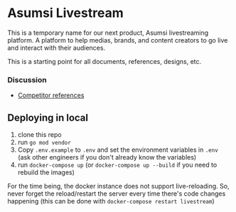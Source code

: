 # Asumsi Livestream
This is a temporary name for our next product, Asumsi livestreaming platform. A platform to help medias, brands, and content creators to go live and interact with their audiences.


This is a starting point for all documents, references, designs, etc.

### Discussion
- [Competitor references](https://github.com/asumsi/platform/discussions/1021)


## Deploying in local
1. clone this repo
2. run `go mod vendor`
3. Copy `.env.example` to `.env` and set the environment variables in `.env` (ask other engineers if you don't already know the variables)
4. run `docker-compose up` (or `docker-compose up --build` if you need to rebuild the images)

For the time being, the docker instance does not support live-reloading. So, never forget the reload/restart the server every time there's code changes happening (this can be done with `docker-compose restart livestream`)